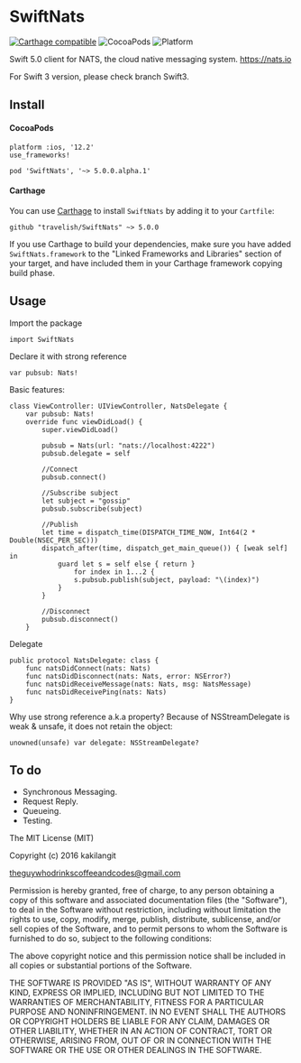# SwiftNats

[![Carthage compatible](https://img.shields.io/badge/Carthage-compatible-4BC51D.svg?style=flat)](https://github.com/Carthage/Carthage) ![CocoaPods](https://img.shields.io/cocoapods/v/SwiftNats.svg) ![Platform](https://img.shields.io/badge/platforms-iOS%2012.2-F28D00.svg)

Swift 5.0 client for NATS, the cloud native messaging system. https://nats.io

For Swift 3 version, please check branch Swift3.

## Install
#### CocoaPods

    platform :ios, '12.2'
    use_frameworks!

    pod 'SwiftNats', '~> 5.0.0.alpha.1'

#### Carthage

You can use [Carthage](https://github.com/Carthage/Carthage) to install `SwiftNats` by adding it to your `Cartfile`:

```
github "travelish/SwiftNats" ~> 5.0.0
```

If you use Carthage to build your dependencies, make sure you have added `SwiftNats.framework` to the "Linked Frameworks and Libraries" section of your target, and have included them in your Carthage framework copying build phase.

## Usage

Import the package

    import SwiftNats

Declare it with strong reference

    var pubsub: Nats!

Basic features:

    class ViewController: UIViewController, NatsDelegate {
        var pubsub: Nats!
        override func viewDidLoad() {
            super.viewDidLoad()

            pubsub = Nats(url: "nats://localhost:4222")
            pubsub.delegate = self

            //Connect
            pubsub.connect()

            //Subscribe subject
            let subject = "gossip"
            pubsub.subscribe(subject)

            //Publish
            let time = dispatch_time(DISPATCH_TIME_NOW, Int64(2 * Double(NSEC_PER_SEC)))
            dispatch_after(time, dispatch_get_main_queue()) { [weak self] in
                guard let s = self else { return }
                    for index in 1...2 {
                    s.pubsub.publish(subject, payload: "\(index)")
                }
            }

            //Disconnect
            pubsub.disconnect()
        }

Delegate

    public protocol NatsDelegate: class {
        func natsDidConnect(nats: Nats)
        func natsDidDisconnect(nats: Nats, error: NSError?)
        func natsDidReceiveMessage(nats: Nats, msg: NatsMessage)
        func natsDidReceivePing(nats: Nats)
    }


Why use strong reference a.k.a property? Because of NSStreamDelegate is weak & unsafe, it does not retain the object:

    unowned(unsafe) var delegate: NSStreamDelegate?


## To do

* Synchronous Messaging.
* Request Reply.
* Queueing.
* Testing.


The MIT License (MIT)

Copyright (c) 2016 kakilangit

theguywhodrinkscoffeeandcodes@gmail.com

Permission is hereby granted, free of charge, to any person obtaining a copy
of this software and associated documentation files (the "Software"), to deal
in the Software without restriction, including without limitation the rights
to use, copy, modify, merge, publish, distribute, sublicense, and/or sell
copies of the Software, and to permit persons to whom the Software is
furnished to do so, subject to the following conditions:

The above copyright notice and this permission notice shall be included in all
copies or substantial portions of the Software.

THE SOFTWARE IS PROVIDED "AS IS", WITHOUT WARRANTY OF ANY KIND, EXPRESS OR
IMPLIED, INCLUDING BUT NOT LIMITED TO THE WARRANTIES OF MERCHANTABILITY,
FITNESS FOR A PARTICULAR PURPOSE AND NONINFRINGEMENT. IN NO EVENT SHALL THE
AUTHORS OR COPYRIGHT HOLDERS BE LIABLE FOR ANY CLAIM, DAMAGES OR OTHER
LIABILITY, WHETHER IN AN ACTION OF CONTRACT, TORT OR OTHERWISE, ARISING FROM,
OUT OF OR IN CONNECTION WITH THE SOFTWARE OR THE USE OR OTHER DEALINGS IN THE
SOFTWARE.
